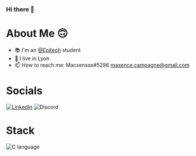 ### Hi there 👋



# About Me 🙃

- 📚 I'm an [@Epitech](https://epitech.eu) student
- 📍 I live in Lyon
- 📫 How to reach me: Macsensse#5296 [maxence.campagne@gmail.com](pornhub.com)




# Socials
<a href="https://www.linkedin.com/in/maxence-campagne/">![LinkedIn](https://img.shields.io/badge/LinkedIn-0077B5?style=for-the-badge&logo=linkedin&logoColor=white)</a>
<a>![Discord](https://img.shields.io/badge/Discord-7289DA?style=for-the-badge&logo=discord&logoColor=white)</a>



# Stack
![C language](https://img.shields.io/badge/c-%2300599C.svg?style=for-the-badge&logo=c&logoColor=white)
 
<!--
**Macsensse/Macsensse** is a ✨ _special_ ✨ repository because its `README.md` (this file) appears on your GitHub profile.

Here are some ideas to get you started:

- 🔭 I’m currently working on ...
- 🌱 I’m currently learning ...
- 👯 I’m looking to collaborate on ...
- 🤔 I’m looking for help with ...
- 💬 Ask me about ...
- 📫 How to reach me: ...
- 😄 Pronouns: ...
- ⚡ Fun fact: ...
-->
